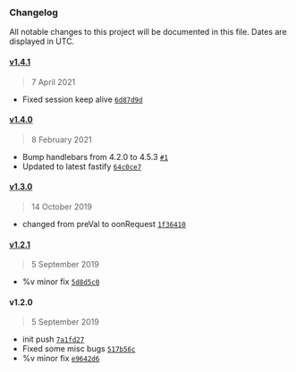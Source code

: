 ### Changelog

All notable changes to this project will be documented in this file. Dates are displayed in UTC.

#### [v1.4.1](https://github.com/Phara0h/fastify-good-sessions/compare/v1.4.0...v1.4.1)

> 7 April 2021

- Fixed session keep alive [`6d87d9d`](https://github.com/Phara0h/fastify-good-sessions/commit/6d87d9dba61e20d5cf7b682b547d521528ad491e)

#### [v1.4.0](https://github.com/Phara0h/fastify-good-sessions/compare/v1.3.0...v1.4.0)

> 8 February 2021

- Bump handlebars from 4.2.0 to 4.5.3 [`#1`](https://github.com/Phara0h/fastify-good-sessions/pull/1)
- Updated to latest fastify [`64c0ce7`](https://github.com/Phara0h/fastify-good-sessions/commit/64c0ce73ff828116d539976a46624bfa57e2e077)

#### [v1.3.0](https://github.com/Phara0h/fastify-good-sessions/compare/v1.2.1...v1.3.0)

> 14 October 2019

- changed from preVal to oonRequest [`1f36410`](https://github.com/Phara0h/fastify-good-sessions/commit/1f364102f3604f3115388e724c4289b75c65ffba)

#### [v1.2.1](https://github.com/Phara0h/fastify-good-sessions/compare/v1.2.0...v1.2.1)

> 5 September 2019

- %v minor fix [`5d8d5c0`](https://github.com/Phara0h/fastify-good-sessions/commit/5d8d5c0e7d337a23993011eaf84f43fbd7772a0e)

#### v1.2.0

> 5 September 2019

- init push [`7a1fd27`](https://github.com/Phara0h/fastify-good-sessions/commit/7a1fd27a931081193198c45de3420e85a4766870)
- Fixed some misc bugs [`517b56c`](https://github.com/Phara0h/fastify-good-sessions/commit/517b56c6393ab326fc7adf08062b96898fb20ea0)
- %v minor fix [`e9642d6`](https://github.com/Phara0h/fastify-good-sessions/commit/e9642d6630459c397a53d2ca3b2d11e695dca6eb)

